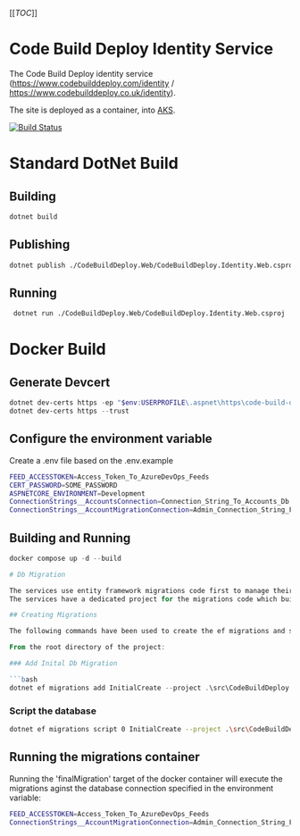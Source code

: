 [[_TOC_]]

# Code Build Deploy Identity Service

The Code Build Deploy identity service (https://www.codebuilddeploy.com/identity / https://www.codebuilddeploy.co.uk/identity).

The site is deployed as a container, into [AKS](https://azure.microsoft.com/en-gb/products/kubernetes-service/).

[![Build Status](https://markpollard.visualstudio.com/CodeBuildDeploy/_apis/build/status%2FCodeBuildDeploy.Identity?branchName=main)](https://markpollard.visualstudio.com/CodeBuildDeploy/_build/latest?definitionId=19&branchName=main)

# Standard DotNet Build

## Building

```bash
dotnet build
```

## Publishing

```bash
dotnet publish ./CodeBuildDeploy.Web/CodeBuildDeploy.Identity.Web.csproj --framework net8.0 --self-contained:false --no-restore -o ./publish
```

## Running

```bash
 dotnet run ./CodeBuildDeploy.Web/CodeBuildDeploy.Identity.Web.csproj
```

# Docker Build

## Generate Devcert

```powershell
dotnet dev-certs https -ep "$env:USERPROFILE\.aspnet\https\code-build-deploy.pfx" -p SOME_PASSWORD
dotnet dev-certs https --trust
```

## Configure the environment variable
Create a .env file based on the .env.example
```bash
FEED_ACCESSTOKEN=Access_Token_To_AzureDevOps_Feeds
CERT_PASSWORD=SOME_PASSWORD
ASPNETCORE_ENVIRONMENT=Development
ConnectionStrings__AccountsConnection=Connection_String_To_Accounts_Db
ConnectionStrings__AccountMigrationConnection=Admin_Connection_String_For_Running_Migrations
```

## Building and Running

```powershell
docker compose up -d --build

# Db Migration

The services use entity framework migrations code first to manage their associated schemas. 
The services have a dedicated project for the migrations code which builds a container that can be run against the appropriate database.

## Creating Migrations

The following commands have been used to create the ef migrations and scripts have also been generated for manual running and inspection. 

From the root directory of the project:

### Add Inital Db Migration

```bash
dotnet ef migrations add InitialCreate --project .\src\CodeBuildDeploy.Identity.DA.EF.Deploy
```

### Script the database

```bash
dotnet ef migrations script 0 InitialCreate --project .\src\CodeBuildDeploy.Identity.DA.EF.Deploy -o .\src\CodeBuildDeploy.Identity.DA.EF.Deploy\DbScripts\10-InitialCreate.sql
```

## Running the migrations container

Running the 'finalMigration' target of the docker container will execute the migrations aginst the database connection specified in the environment variable:

```bash
FEED_ACCESSTOKEN=Access_Token_To_AzureDevOps_Feeds
ConnectionStrings__AccountMigrationConnection=Admin_Connection_String_For_Running_Migrations
``` 